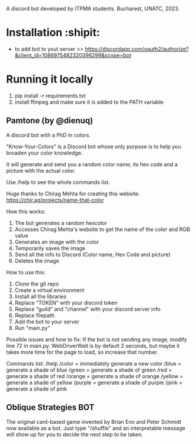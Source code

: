 A discord bot developed by ITPMA students.
Bucharest, UNATC, 2023.

# Installation :shipit:
- to add bot to yout server >> https://discordapp.com/oauth2/authorize?&client_id=1086975482320396299&scope=bot

# Running it locally 
1. pip install -r requirements.txt
2. install ffmpeg and make sure it is added to the PATH variable

## Pamtone (by @dienuq)
 A discord bot with a PhD in colors.

"Know-Your-Colors" is a Discord bot whose only purpose is to help you broaden your color knowledge.

It will generate and send you a random color name, its hex code and a picture with the actual color.

Use /help to see the whole commands list.

Huge thanks to Chirag Mehta for creating this website: https://chir.ag/projects/name-that-color

How this works:
1. The bot generates a random hexcolor
2. Accesses Chirag Mehta's website to get the name of the color and RGB value
4. Generates an image with the color
5. Temporarily saves the image
6. Send all the info to Discord (Color name, Hex Code and picture)
7. Deletes the image

How to use this:
1. Clone the git repo
2. Create a virtual environment
3. Install all the libraries
4. Replace "TOKEN" with your discord token
5. Replace "guild" and "channel" with your discord server info
6. Replace filepath
7. Add the bot to your server
8. Run "main.py"

Possible issues and how to fix:
If the bot is not sending any image, modify line 72 in main.py. 
WebDriverWait is by default 2 seconds, but maybe it takes more time for the page to load, so increase that number.

Commands list:
/help
/color = immediately generate a new color
/blue = generate a shade of blue
/green = generate a shade of green
/red = generate a shade of red
/orange = generate a shade of orange
/yellow = generate a shade of yellow
/purple = generate a shade of purple
/pink = generate a shade of pink

## Oblique Strategies BOT

The original card-based game invented by Brian Eno and Peter Schmidt now available as a bot. Just type "/shuffle" and an interpretable message will show up for you to decide the next step to be taken.
